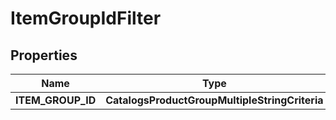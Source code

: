 

# ItemGroupIdFilter


## Properties

Name | Type | Description | Notes
------------ | ------------- | ------------- | -------------
**ITEM_GROUP_ID** | **CatalogsProductGroupMultipleStringCriteria** |  | 



